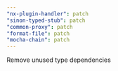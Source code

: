 ```yaml
---
"nx-plugin-handler": patch
"sinon-typed-stub": patch
"common-proxy": patch
"format-file": patch
"mocha-chain": patch
---
```


Remove unused type dependencies
